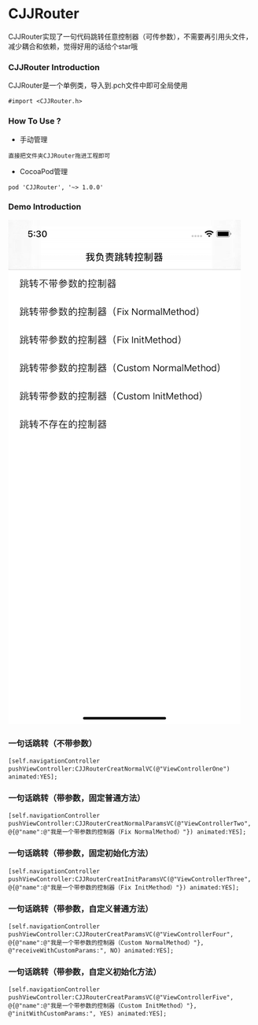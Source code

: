 # CJJRouter
CJJRouter实现了一句代码跳转任意控制器（可传参数），不需要再引用头文件，减少耦合和依赖，觉得好用的话给个star哦

### CJJRouter Introduction
CJJRouter是一个单例类，导入到.pch文件中即可全局使用
```
#import <CJJRouter.h>
```

### How To Use ?

- 手动管理
```
直接把文件夹CJJRouter拖进工程即可
```

- CocoaPod管理
```
pod 'CJJRouter', '~> 1.0.0'
```

### Demo Introduction

![](https://github.com/JimmyCJJ/CJJRouter/blob/master/CJJRouterDemo/CJJRouterDemo/Modules/Resource/MainVCImg.png)

### 一句话跳转（不带参数）
```
[self.navigationController pushViewController:CJJRouterCreatNormalVC(@"ViewControllerOne") animated:YES];
```

### 一句话跳转（带参数，固定普通方法）
```
[self.navigationController pushViewController:CJJRouterCreatNormalParamsVC(@"ViewControllerTwo", @{@"name":@"我是一个带参数的控制器（Fix NormalMethod）"}) animated:YES];
```

### 一句话跳转（带参数，固定初始化方法）
```
[self.navigationController pushViewController:CJJRouterCreatInitParamsVC(@"ViewControllerThree", @{@"name":@"我是一个带参数的控制器（Fix InitMethod）"}) animated:YES];
```

### 一句话跳转（带参数，自定义普通方法）
```
[self.navigationController pushViewController:CJJRouterCreatParamsVC(@"ViewControllerFour", @{@"name":@"我是一个带参数的控制器（Custom NormalMethod）"}, @"receiveWithCustomParams:", NO) animated:YES];
```

### 一句话跳转（带参数，自定义初始化方法）
```
[self.navigationController pushViewController:CJJRouterCreatParamsVC(@"ViewControllerFive", @{@"name":@"我是一个带参数的控制器（Custom InitMethod）"}, @"initWithCustomParams:", YES) animated:YES];
```
